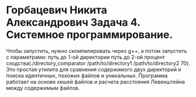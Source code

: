 # Горбацевич Никита Александрович Задача 4. Системное программирование.
Чтобы запустить, нужно скомпилировать через g++, а потом запустить с параметрами: путь до 1-ой директории путь до 2-ой процент сходства(./directory_comparator /path/to/directory1 /path/to/directory2 70).
Это простая утилита для сравнения содержимого двух директорий и поиска идентичных, похожих файлов и уникальных. Программа работает на основе хешей файлов и расчета расстояния Левенштейна между содержимым файлов.
